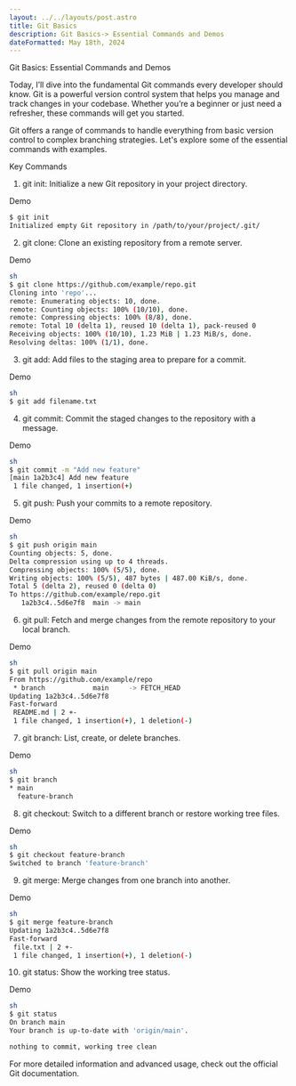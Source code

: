 ```yaml
---
layout: ../../layouts/post.astro
title: Git Basics
description: Git Basics-> Essential Commands and Demos
dateFormatted: May 18th, 2024
---
```


Git Basics: Essential Commands and Demos

Today, I’ll dive into the fundamental Git commands every developer should know. Git is a powerful version control system that helps you manage and track changes in your codebase. Whether you’re a beginner or just need a refresher, these commands will get you started.

Git offers a range of commands to handle everything from basic version control to complex branching strategies. Let's explore some of the essential commands with examples.

<!-- Replace with an appropriate image showing Git command usage -->

Key Commands

1. git init:
Initialize a new Git repository in your project directory.

Demo

```bash
$ git init
Initialized empty Git repository in /path/to/your/project/.git/
```

2. git clone:
Clone an existing repository from a remote server.

Demo

```bash
sh
$ git clone https://github.com/example/repo.git
Cloning into 'repo'...
remote: Enumerating objects: 10, done.
remote: Counting objects: 100% (10/10), done.
remote: Compressing objects: 100% (8/8), done.
remote: Total 10 (delta 1), reused 10 (delta 1), pack-reused 0
Receiving objects: 100% (10/10), 1.23 MiB | 1.23 MiB/s, done.
Resolving deltas: 100% (1/1), done.
```

3. git add:
Add files to the staging area to prepare for a commit.

Demo
```bash
sh
$ git add filename.txt
```

4. git commit:
Commit the staged changes to the repository with a message.

Demo
```bash
sh
$ git commit -m "Add new feature"
[main 1a2b3c4] Add new feature
 1 file changed, 1 insertion(+)
```

5. git push:
Push your commits to a remote repository.

Demo
```bash
sh
$ git push origin main
Counting objects: 5, done.
Delta compression using up to 4 threads.
Compressing objects: 100% (5/5), done.
Writing objects: 100% (5/5), 487 bytes | 487.00 KiB/s, done.
Total 5 (delta 2), reused 0 (delta 0)
To https://github.com/example/repo.git
   1a2b3c4..5d6e7f8  main -> main
```

6. git pull:
Fetch and merge changes from the remote repository to your local branch.

Demo
```bash
sh
$ git pull origin main
From https://github.com/example/repo
 * branch            main     -> FETCH_HEAD
Updating 1a2b3c4..5d6e7f8
Fast-forward
 README.md | 2 +-
 1 file changed, 1 insertion(+), 1 deletion(-)
```

7. git branch:
List, create, or delete branches.

Demo
```bash
sh
$ git branch
* main
  feature-branch
```

8. git checkout:
Switch to a different branch or restore working tree files.

Demo
```bash
sh
$ git checkout feature-branch
Switched to branch 'feature-branch'
```

9. git merge:
Merge changes from one branch into another.

Demo
```bash
sh
$ git merge feature-branch
Updating 1a2b3c4..5d6e7f8
Fast-forward
 file.txt | 2 +-
 1 file changed, 1 insertion(+), 1 deletion(-)
```

10. git status:
Show the working tree status.

Demo
```bash
sh
$ git status
On branch main
Your branch is up-to-date with 'origin/main'.

nothing to commit, working tree clean
```

For more detailed information and advanced usage, check out the official Git documentation.